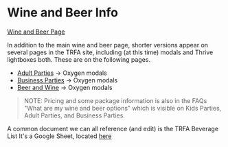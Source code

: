 # Wine and Beer Info
[Wine and Beer Page](https://therealfoodacademy.com/beer-and-wine/)  

In addition to the main wine and beer page, shorter versions appear on several pages in the TRFA site, including (at this time) modals and Thrive lightboxes both. These are on the following pages.  

  * [Adult Parties](https://therealfoodacademy.com/cooking-parties-in-miami/) -> Oxygen modals
  * [Business Parties](https://therealfoodacademy.com/cooking-parties-for-businesses/) -> Oxygen modals
  * [Beer and Wine](https://therealfoodacademy.com/beer-and-wine/) -> Oxygen modals

>NOTE: Pricing and some package information is also in the FAQs "What are my wine and beer options" which is visible on Kids Parties, Adult Parties, and Business Parties. 

A common document we can all reference (and edit) is the TRFA Beverage List
It's a Google Sheet, located [here](https://docs.google.com/spreadsheets/d/1D_KgOrlTjxNTUb1udC209EE-mUhMLTR5i6a-GjSajqs/edit#gid=0)

